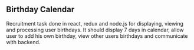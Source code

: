 ## Birthday Calendar

Recruitment task done in react, redux and node.js for displaying, viewing and processing user birthdays. 
It should display 7 days in calendar, allow user to add his own birthday, view other users birthdays and communicate with backend.
